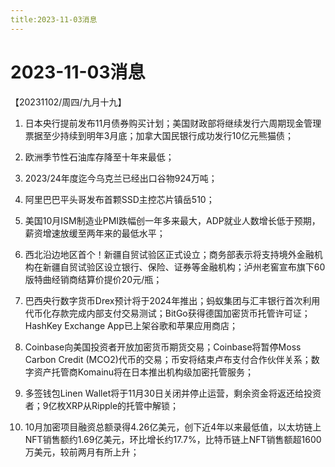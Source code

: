 ```yaml
---
title:2023-11-03消息
---
```

# 2023-11-03消息
【20231102/周四/九月十九】
1. 日本央行提前发布11月债券购买计划；美国财政部将继续发行六周期现金管理票据至少持续到明年3月底；加拿大国民银行成功发行10亿元熊猫债；

2. 欧洲季节性石油库存降至十年来最低；

3. 2023/24年度迄今乌克兰已经出口谷物924万吨；

4. 阿里巴巴平头哥发布首颗SSD主控芯片镇岳510；

5. 美国10月ISM制造业PMI跌幅创一年多来最大，ADP就业人数增长低于预期，薪资增速放缓至两年来的最低水平；

6. 西北沿边地区首个！新疆自贸试验区正式设立；商务部表示将支持境外金融机构在新疆自贸试验区设立银行、保险、证券等金融机构；泸州老窖宣布旗下60版特曲经销商结算价提价20元/瓶；

7. 巴西央行数字货币Drex预计将于2024年推出；蚂蚁集团与汇丰银行首次利用代币化存款完成内部支付交易测试；BitGo获得德国加密货币托管许可证；HashKey Exchange App已上架谷歌和苹果应用商店；

8. Coinbase向美国投资者开放加密货币期货交易；Coinbase将暂停Moss Carbon Credit (MCO2)代币的交易；币安将结束卢布支付合作伙伴关系；数字资产托管商Komainu将在日本推出机构级加密托管服务；

9. 多签钱包Linen Wallet将于11月30日关闭并停止运营，剩余资金将返还给投资者；9亿枚XRP从Ripple的托管中解锁；

10. 10月加密项目融资总额录得4.26亿美元，创下近4年以来最低值，以太坊链上NFT销售额约1.69亿美元，环比增长约17.7%，比特币链上NFT销售额超1600万美元，较前两月有所上升；